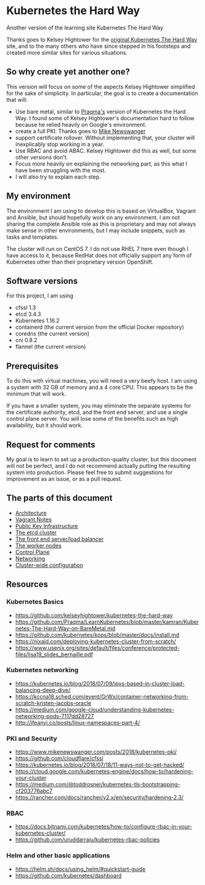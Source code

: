 # Kubernetes the Hard Way

Another version of the learning site Kubernetes The Hard Way

Thanks goes to Kelsey Hightower for the [original Kubernetes The Hard Way](https://github.com/kelseyhightower/kubernetes-the-hard-way) site,
and to the many others who have since stepped in his footsteps and created more
similar sites for various situations.

## So why create yet another one?

This version will focus on some of the aspects Kelsey Hightower simplified for
the sake of simplicity. In particular, the goal is to create a documentation
that will:

- Use bare metal, similar to
[Praqma's](https://github.com/Praqma/LearnKubernetes/blob/master/kamran/Kubernetes-The-Hard-Way-on-BareMetal.md)
 version of Kubernetes the Hard Way. I found some of Kelsey Hightower's
documentation hard to follow because he relied heavily on Google's environment.
- create a full PKI. Thanks goes to [Mike Newswanger](https://www.mikenewswanger.com/posts/2018/kubernetes-pki/)
- support certificate rollover. Without implementing that, your cluster will
inexplicably stop working in a year.
- Use RBAC and avoid ABAC. Kelsey Hightower did this as well, but some other
versions don't.
- Focus more heavily on explaining the networking part, as this what I have been
struggling with the most.
- I will also try to explain each step.

## My environment
The environment I am using to develop this is based on VirtualBox, Vagrant and
Ansible, but should hopefully work on any environment. I am not sharing the
complete Ansible role as this is proprietary and may not always make sense in
other environments, but I may include snippets, such as tasks and templates.

The cluster will run on CentOS 7. I do not use RHEL 7 here even though I have
access to it, because RedHat does not officially support any form of Kubernetes
other than their proprietary version OpenShift.

## Software versions

For this project, I am using

- cfssl 1.3
- etcd 3.4.3
- Kubernetes 1.16.2
- containerd (the current version from the official Docker repository)
- coredns (the current version)
- cni 0.8.2
- flannel (the current version)

## Prerequisites

To do this with virtual machines, you will need a very beefy host. I am using a
system with 32 GB of memory and a 4 core CPU. This appears to be the minimum
that will work.

If you have a smaller system, you may eliminate the separate systems for the
certificate authority, etcd, and the front end server, and use a single control
plane server. You will lose some of the benefits such as high availability, but
it should work.

## Request for comments

My goal is to learn to set up a production-quality cluster, but this document
will not be perfect, and I do not recommend actually putting the resulting
system into production. Please feel free to submit suggestions for improvement
as an issue, or as a pull request.

## The parts of this document

- [Architecture](./architecture.md)
- [Vagrant Notes](./vagrant.md)
- [Public Key Infrastructure](./pki.md)
- [The etcd cluster](./etcd.md)
- [The front end server/load balancer](./front.md)
- [The worker nodes](./worker.md)
- [Control Plane](./cp.md)
- [Networking](./networking.md)
- [Cluster-wide configuration](./cluster.md)

Resources
---------

### Kubernetes Basics
- https://github.com/kelseyhightower/kubernetes-the-hard-way
- https://github.com/Praqma/LearnKubernetes/blob/master/kamran/Kubernetes-The-Hard-Way-on-BareMetal.md
- https://github.com/kubernetes/kops/blob/master/docs/install.md
- https://nixaid.com/deploying-kubernetes-cluster-from-scratch/
- https://www.usenix.org/sites/default/files/conference/protected-files/lisa19_slides_bernaille.pdf

### Kubernetes networking
- https://kubernetes.io/blog/2018/07/09/ipvs-based-in-cluster-load-balancing-deep-dive/
- https://kccna18.sched.com/event/GrWx/container-networking-from-scratch-kristen-jacobs-oracle
- https://medium.com/google-cloud/understanding-kubernetes-networking-pods-7117dd28727
- http://ifeanyi.co/posts/linux-namespaces-part-4/

### PKI and Security
- https://www.mikenewswanger.com/posts/2018/kubernetes-pki/
- https://github.com/cloudflare/cfssl
- https://kubernetes.io/blog/2018/07/18/11-ways-not-to-get-hacked/
- https://cloud.google.com/kubernetes-engine/docs/how-to/hardening-your-cluster
- https://medium.com/@toddrosner/kubernetes-tls-bootstrapping-cf203776abc7
- https://rancher.com/docs/rancher/v2.x/en/security/hardening-2.3/

### RBAC
- https://docs.bitnami.com/kubernetes/how-to/configure-rbac-in-your-kubernetes-cluster/
- https://github.com/uruddarraju/kubernetes-rbac-policies

### Helm and other basic applications
- https://helm.sh/docs/using_helm/#quickstart-guide
- https://github.com/kubernetes/dashboard

